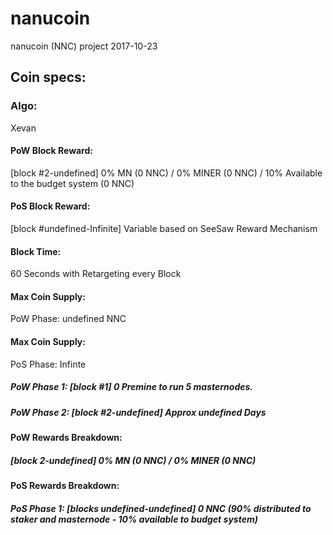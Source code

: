 # nanucoin
nanucoin (NNC)
project 2017-10-23

## Coin specs:
### Algo: 
Xevan

#### PoW Block Reward:
[block #2-undefined] 0% MN (0 NNC) / 0% MINER (0 NNC) / 10% Available to the budget system (0 NNC)

#### PoS Block Reward:
[block #undefined-Infinite] Variable based on SeeSaw Reward Mechanism

#### Block Time:
60 Seconds with Retargeting every Block

#### Max Coin Supply:
PoW Phase: undefined NNC

#### Max Coin Supply:
PoS Phase: Infinte

##### PoW Phase 1: [block #1] 0 Premine to run 5 masternodes.
##### PoW Phase 2: [block #2-undefined] Approx undefined Days

#### PoW Rewards Breakdown:
##### [block 2-undefined] 0% MN (0 NNC) / 0% MINER (0 NNC)</li>

#### PoS Rewards Breakdown:
##### PoS Phase 1: [blocks undefined-undefined] 0 NNC (90% distributed to staker and masternode - 10% available to budget system)
